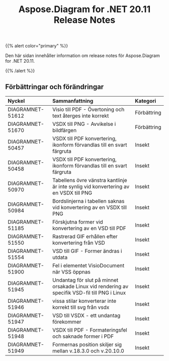 ﻿---
title: Aspose.Diagram for .NET 20.11 Release Notes
type: docs
weight: 9
url: /sv/net/aspose-diagram-for-net-20-11-release-notes/
---
{{% alert color="primary" %}}

Den här sidan innehåller information om release notes för Aspose.Diagram for .NET 20.11.

{{% /alert %}}
## **Förbättringar och förändringar**  ##

|**Nyckel**|**Sammanfattning**|**Kategori**|
|:- |:- |:- |
|DIAGRAMNET-51612|Visio till PDF - Övertoning och text återges inte korrekt|Förbättring|
|DIAGRAMNET-51670|VSDX till PNG - Avvikelse i bildfärgen|Förbättring|
|DIAGRAMNET-50457|VSDX till PDF konvertering, ikonform förvandlas till en svart färgruta|Insekt|
|DIAGRAMNET-50458|VSDX till PDF konvertering, ikonform förvandlas till en svart färgruta|Insekt|
|DIAGRAMNET-50970|Tabellens övre vänstra kantlinje är inte synlig vid konvertering av en VSDX till PNG|Insekt|
|DIAGRAMNET-50984|Bordslinjerna i tabellen saknas vid konvertering av en VSDX till PNG|Insekt|
|DIAGRAMNET-51185|Förskjutna former vid konvertering av en VSD till PDF|Insekt|
|DIAGRAMNET-51550|Rastrerad GIF erhållen efter konvertering från VSD|Insekt|
|DIAGRAMNET-51554|VSD till GIF - Former ändras i utdata|Insekt|
|DIAGRAMNET-51900|Fel i elementet VisioDocument när VSS öppnas|Insekt|
|DIAGRAMNET-51945|Undantag för slut på minnet orsakade Linux vid rendering av specifik VSD-fil till PNG i Linux|Insekt|
|DIAGRAMNET-51946|vissa stilar konverterar inte korrekt till svg från vsdx|Insekt|
|DIAGRAMNET-51947|VSD till VSDX - ett undantag förekommer|Insekt|
|DIAGRAMNET-51948|VSDX till PDF - Formateringsfel och saknade former i PDF|Insekt|
|DIAGRAMNET-51949|Formernas position skiljer sig mellan v.18.3.0 och v.20.10.0|Insekt|



